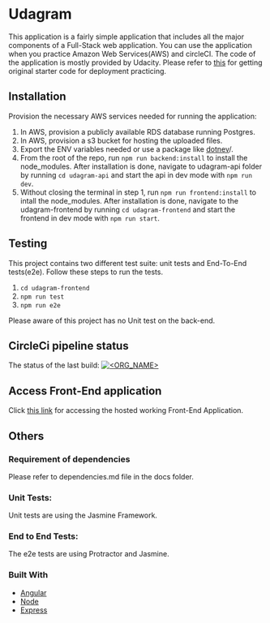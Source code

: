 # Udagram

This application is a fairly simple application that includes all the major components of a Full-Stack web application. You can use the application when you practice Amazon Web Services(AWS) and circleCI. The code of the application is mostly provided by Udacity. Please refer to [this](https://github.com/udacity/nd0067-c4-deployment-process-project-starter)
for getting original starter code for deployment practicing. 


## Installation

Provision the necessary AWS services needed for running the application:

1. In AWS, provision a publicly available RDS database running Postgres. <Place holder for link to classroom article>
1. In AWS, provision a s3 bucket for hosting the uploaded files. <Place holder for tlink to classroom article>
1. Export the ENV variables needed or use a package like [dotnev](https://www.npmjs.com/package/dotenv)/.
1. From the root of the repo, run `npm run backend:install` to install the node_modules. After installation is done, navigate to udagram-api folder by running `cd udagram-api` and start the api in dev mode with `npm run dev`.
1. Without closing the terminal in step 1, run `npm run frontend:install` to intall the node_modules. After installation is done, navigate to the udagram-frontend by running `cd udagram-frontend` and start the frontend in dev mode with `npm run start`.

## Testing

This project contains two different test suite: unit tests and End-To-End tests(e2e). Follow these steps to run the tests.

1. `cd udagram-frontend`
1. `npm run test`
1. `npm run e2e`

Please aware of this project has no Unit test on the back-end.

## CircleCi pipeline status
The status of the last build:
[![<ORG_NAME>](https://circleci.com/gh/choiyounyeong/udacity-deploy-fullstack-js-app.svg?style=svg)](<LINK>)


## Access Front-End application
Click [this link](http://udacity-deployment.s3-website-us-east-1.amazonaws.com) for accessing the hosted working Front-End Application.


## Others

### Requirement of dependencies
Please refer to dependencies.md file in the docs folder.

### Unit Tests:

Unit tests are using the Jasmine Framework.

### End to End Tests:

The e2e tests are using Protractor and Jasmine.

### Built With

- [Angular](https://angular.io/)
- [Node](https://nodejs.org)
- [Express](https://expressjs.com/)
